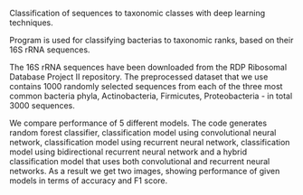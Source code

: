 Classification of sequences to taxonomic classes with deep learning techniques.


Program is used for classifying bacterias to taxonomic ranks, based on their 16S rRNA sequences.

The 16S rRNA sequences have been downloaded from the RDP Ribosomal Database Project II repository. The preprocessed
dataset that we use contains 1000 randomly selected sequences from each of the three most common bacteria phyla,
Actinobacteria, Firmicutes, Proteobacteria - in total 3000 sequences.

We compare performance of 5 different models. The code generates random forest classifier, classification model using
convolutional neural network, classification model using recurrent neural network, classification model using bidirectional
recurrent neural network and a hybrid classification model that uses both convolutional and recurrent neural networks.
As a result we get two images, showing performance of given models in terms of accuracy and F1 score.